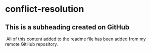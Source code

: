 # conflict-resolution

  ## This is a subheading created on GitHub
​
  All of this content added to the readme file has been added from my remote GitHub repository.
